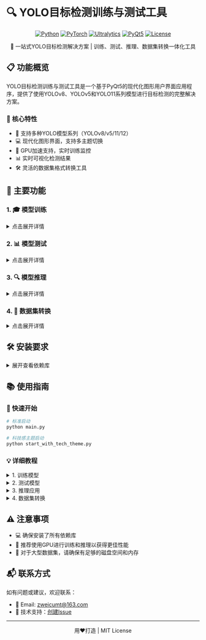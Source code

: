# 🔍 YOLO目标检测训练与测试工具

<div align="center">

[![Python](https://img.shields.io/badge/Python-3.7+-blue.svg)](https://www.python.org)
[![PyTorch](https://img.shields.io/badge/PyTorch-1.10+-ee4c2c.svg)](https://pytorch.org)
[![Ultralytics](https://img.shields.io/badge/Ultralytics-8.0+-green.svg)](https://ultralytics.com)
[![PyQt5](https://img.shields.io/badge/PyQt-5.15.6-41cd52.svg)](https://pypi.org/project/PyQt5/)
[![License](https://img.shields.io/badge/License-MIT-yellow.svg)](LICENSE)

</div>

<div align="center">
<p>🚀 一站式YOLO目标检测解决方案 | 训练、测试、推理、数据集转换一体化工具</p>
</div>

## 📋 功能概览

YOLO目标检测训练与测试工具是一个基于PyQt5的现代化图形用户界面应用程序，提供了使用YOLOv8、YOLOv5和YOLO11系列模型进行目标检测的完整解决方案。

### 🎯 核心特性

- 🔄 支持多种YOLO模型系列（YOLOv8/v5/11/12）
- 💻 现代化图形界面，支持多主题切换
- 🚄 GPU加速支持，实时训练监控
- 📊 实时可视化检测结果
- 🛠️ 灵活的数据集格式转换工具

## 🌟 主要功能

### 1. 🎓 模型训练

<details>
<summary>点击展开详情</summary>

- **数据集管理**：支持YOLO格式的数据集，包括训练和验证数据集的设置
- **模型选择**：支持多种YOLO模型（YOLOv8、YOLOv5、YOLO11、YOLO12系列）
- **初始化选项**：
  - ✨ 使用预训练权重
  - 🆕 从头开始训练
  - 📥 使用自定义权重
- **微调模式**：支持冻结骨干网络，仅训练检测头
- **超参数设置**：
  - 📦 批次大小
  - 🔄 训练轮数
  - 📐 图像尺寸
  - 📈 学习率
- **训练进度监控**：实时进度条和日志输出

</details>

### 2. 📊 模型测试

<details>
<summary>点击展开详情</summary>

- **模型评估**：对训练好的模型进行精度评估
- **测试数据设置**：指定测试图像和标签目录
- **参数配置**：
  - 🎯 置信度阈值
  - 🔍 IoU阈值
  - 📏 图像尺寸
- **实时结果预览**：显示检测结果图像
- **结果保存**：将测试结果保存到指定目录
- **终端日志**：实时输出测试进度和结果

</details>

### 3. 🔍 模型推理

<details>
<summary>点击展开详情</summary>

- **推理模式**：
  - 📸 单张图片推理
  - 📁 文件夹批量推理
- **参数设置**：
  - 🎯 置信度阈值
  - 🔍 IoU阈值
  - 📏 图像尺寸
- **结果展示**：实时预览检测结果
- **图像浏览器**：查看和浏览所有生成的结果图像
- **结果保存**：将推理结果保存到指定目录

</details>

### 4. 🔄 数据集转换

<details>
<summary>点击展开详情</summary>

- **支持格式**：COCO和VOC格式转换为YOLO格式
- **转换模式**：
  - 🔄 整体划分：自动划分训练集和验证集
  - ✂️ 指定训练/验证集：手动指定训练和验证数据
- **验证集比例**：可自定义设置验证集占比
- **输出**：生成符合YOLO标准的数据集，包括images、labels和dataset.yaml

</details>

## 🛠️ 安装要求

<details>
<summary>展开查看依赖库</summary>

```bash
# 核心依赖
PyQt5==5.15.6
PyQt5-sip>=12.9.0
PyQt5-Qt5>=5.15.2

# 深度学习框架
torch>=1.10.0
torchvision>=0.11.0
ultralytics>=8.0.0

# 图像处理和工具库
opencv-python>=4.5.5
numpy>=1.21.0
matplotlib>=3.5.1
pycocotools>=2.0.4
PyYAML>=6.0
tqdm>=4.64.0
```

</details>

## 📚 使用指南

### 🚀 快速开始

```bash
# 标准启动
python main.py

# 科技感主题启动
python start_with_tech_theme.py
```

### 💡 详细教程

<details>
<summary>1. 训练模型</summary>

1. 切换到"训练"标签页
2. 设置训练和验证数据集路径
3. 选择YOLO模型类型和初始化模式
4. 配置训练参数（批次大小、轮数、图像尺寸、学习率）
5. 设置输出目录和项目名称
6. 点击"验证数据"确保数据集格式正确
7. 点击"开始训练"启动训练过程
8. 训练日志和进度将实时显示

</details>

<details>
<summary>2. 测试模型</summary>

1. 切换到"测试"标签页
2. 选择要测试的模型文件
3. 设置测试参数（置信度阈值、IoU阈值、图像尺寸）
4. 指定测试图像和标签目录
5. 设置输出目录
6. 点击"开始测试"进行模型评估
7. 测试结果将显示在右侧预览区域和日志中

</details>

<details>
<summary>3. 推理应用</summary>

1. 切换到"推理"标签页
2. 选择推理模式（图片或文件夹）
3. 选择模型文件和配置参数
4. 指定输入图片或文件夹
5. 设置输出目录
6. 点击"开始推理"进行目标检测
7. 结果图像将显示在预览区域
8. 使用图像浏览器查看所有结果

</details>

<details>
<summary>4. 数据集转换</summary>

1. 切换到"数据集转换"标签页
2. 选择源数据集格式（COCO或VOC）
3. 选择转换模式
4. 设置输入和输出路径
5. 点击"开始转换"将数据集转换为YOLO格式

</details>

## ⚠️ 注意事项

- 💻 确保安装了所有依赖库
- 🚀 推荐使用GPU进行训练和推理以获得更佳性能
- 💾 对于大型数据集，请确保有足够的磁盘空间和内存

## 📬 联系方式

如有问题或建议，欢迎联系：

- 📧 Email: zweicumt@163.com
- 💬 技术支持：[创建Issue](https://github.com/your-repo/issues)

---

<div align="center">
<p>用❤️打造 | MIT License</p>
</div> 